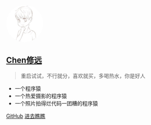 <img src="_media/logo.jpeg" width = "100" height = "100" style="border-radius: 100px;" />

## [Chen修远](/home)

> 重启试试，不行就分，喜欢就买，多喝热水，你是好人

* 一个程序猿
* 一个热爱摄影的程序猿
* 一个照片拍得烂代码一团糟的程序猿

[GitHub](https://github.com/iamztf/Xiuyuan.doc)
[进去瞧瞧](/home)